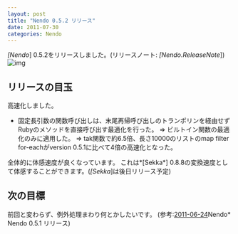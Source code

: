 ```yaml
---
layout: post
title: "Nendo 0.5.2 リリース"
date: 2011-07-30
categories: Nendo
---
```

*[Nendo*] 0.5.2をリリースしました。(リリースノート: *[Nendo.ReleaseNote*])
![img](../img/rubygems_icon_128.png)
## リリースの目玉
高速化しました。
- 固定長引数の関数呼び出しは、末尾再帰呼び出しのトランポリンを経由せずRubyのメソッドを直接呼び出す最適化を行った。
 => ビルトイン関数の最適化のみに適用した。
 => tak関数で約6.5倍、長さ10000のリストのmap filter for-eachがversion 0.5.1に比べて4倍の高速化となった。

全体的に体感速度が良くなっています。
これは*[Sekka*] 0.8.8の変換速度として体感することができます。(*[Sekka*]は後日リリース予定)

## 次の目標
前回と変わらず、例外処理まわり何とかしたいです。
(参考:[2011-06-24](2011-06-24-post.md)Nendo* Nendo 0.5.1 リリース)

